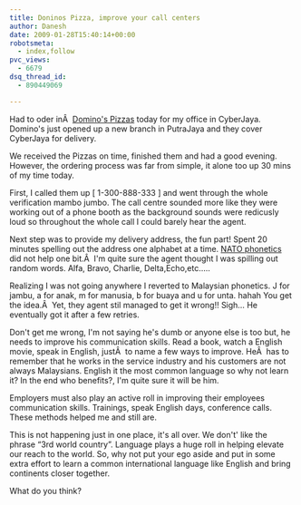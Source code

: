 ```yaml
---
title: Doninos Pizza, improve your call centers
author: Danesh
date: 2009-01-28T15:40:14+00:00
robotsmeta:
  - index,follow
pvc_views:
  - 6679
dsq_thread_id:
  - 890449069

---
```

Had to oder inÂ  [Domino's Pizzas][1] today for my office in CyberJaya. Domino's just opened up a new branch in PutraJaya and they cover CyberJaya for delivery.

We received the Pizzas on time, finished them and had a good evening. However, the ordering process was far from simple, it alone too up 30 mins of my time today.

First, I called them up [ 1-300-888-333 ] and went through the whole verification mambo jumbo. The call centre sounded more like they were working out of a phone booth as the background sounds were redicusly loud so throughout the whole call I could barely hear the agent.

Next step was to provide my delivery address, the fun part! Spent 20 minutes spelling out the address one alphabet at a time. [NATO phonetics][2] did not help one bit.Â  I'm quite sure the agent thought I was spilling out random words. Alfa, Bravo, Charlie, Delta,Echo,etc&#8230;..

Realizing I was not going anywhere I reverted to Malaysian phonetics. J for jambu, a for anak, m for manusia, b for buaya and u for unta. hahah You get the idea.Â  Yet, they agent stil managed to get it wrong!! Sigh&#8230; He eventually got it after a few retries.

Don't get me wrong, I'm not saying he's dumb or anyone else is too but, he needs to improve his communication skills. Read a book, watch a English movie, speak in English, justÂ  to name a few ways to improve. HeÂ  has to remember that he works in the service industry and his customers are not always Malaysians. English it the most common language so why not learn it? In the end who benefits?, I'm quite sure it will be him.

Employers must also play an active roll in improving their employees communication skills. Trainings, speak English days, conference calls. These methods helped me and still are.

This is not happening just in one place, it's all over. We don't' like the phrase &#8220;3rd world country&#8221;. Language plays a huge roll in helping elevate our reach to the world. So, why not put your ego aside and put in some extra effort to learn a common international language like English and bring continents closer together.

What do you think?

 [1]: http://www.dominos.com.my/
 [2]: http://en.wikipedia.org/wiki/NATO_phonetic_alphabet#Letters
